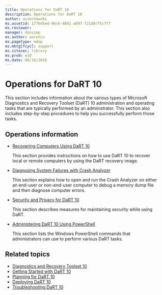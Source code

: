 ```yaml
---
title: Operations for DaRT 10
description: Operations for DaRT 10
author: aczechowski
ms.assetid: 1776d5ed-96c6-4841-a097-721d8cf5c7f7
ms.reviewer: 
manager: dansimp
ms.author: aaroncz
ms.pagetype: mdop
ms.mktglfcycl: support
ms.sitesec: library
ms.prod: w10
ms.date: 06/16/2016
---
```


# Operations for DaRT 10

This section includes information about the various types of Microsoft Diagnostics and Recovery Toolset (DaRT) 10 administration and operating tasks that are typically performed by an administrator. This section also includes step-by-step procedures to help you successfully perform those tasks.

## Operations information

- [Recovering Computers Using DaRT 10](recovering-computers-using-dart-10.md)

    This section provides instructions on how to use DaRT 10 to recover local or remote computers by using the DaRT recovery image.

- [Diagnosing System Failures with Crash Analyzer](diagnosing-system-failures-with-crash-analyzer-dart-10.md)

    This section explains how to open and run the Crash Analyzer on either an end-user or non-end-user computer to debug a memory dump file and then diagnose computer errors.

- [Security and Privacy for DaRT 10](security-and-privacy-for-dart-10.md)

    This section describes measures for maintaining security while using DaRT.

- [Administering DaRT 10 Using PowerShell](administering-dart-10-using-powershell.md)

    This section lists the Windows PowerShell commands that administrators can use to perform various DaRT tasks.

## Related topics

- [Diagnostics and Recovery Toolset 10](index.md)
- [Getting Started with DaRT 10](getting-started-with-dart-10.md)
- [Planning for DaRT 10](planning-for-dart-10.md)
- [Deploying DaRT 10](deploying-dart-10.md)
- [Troubleshooting DaRT 10](troubleshooting-dart-10.md)
